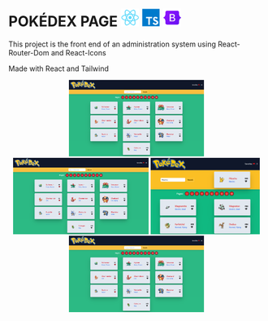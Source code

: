 # POKÉDEX PAGE  <img src="https://github.com/devicons/devicon/blob/master/icons/react/react-original.svg" title="React" alt="React" width="35" height="35"/> <img src="https://github.com/devicons/devicon/blob/master/icons/typescript/typescript-original.svg" title="React" alt="React" width=35 height="35"/> <img src="https://github.com/devicons/devicon/blob/master/icons/bootstrap/bootstrap-original.svg" title="React" alt="React" width="35" height="35"/>
This project is the front end of an administration system using React-Router-Dom and React-Icons

Made with React and Tailwind 
<div align="center">
<img src="/imgs/pokedex_1.png" height="150" />



<img src="/imgs/pokedex_1.PNG" height="150" />
<img src="/imgs/pokedex_2.PNG" height="150" />

<img src="/imgs/pokedex_1.PNG" height="150" />







</div>

